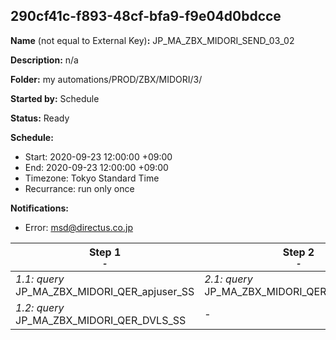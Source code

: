 ## 290cf41c-f893-48cf-bfa9-f9e04d0bdcce

**Name** (not equal to External Key)**:** JP_MA_ZBX_MIDORI_SEND_03_02

**Description:** n/a

**Folder:** my automations/PROD/ZBX/MIDORI/3/

**Started by:** Schedule

**Status:** Ready

**Schedule:**

* Start: 2020-09-23 12:00:00 +09:00
* End: 2020-09-23 12:00:00 +09:00
* Timezone: Tokyo Standard Time
* Recurrance: run only once

**Notifications:**

* Error: msd@directus.co.jp

| Step 1<br>_<small>-</small>_ | Step 2<br>_<small>-</small>_ | Step 3<br>_<small>-</small>_ |
| --- | --- | --- |
| _1.1: query_<br>JP_MA_ZBX_MIDORI_QER_apjuser_SS | _2.1: query_<br>JP_MA_ZBX_MIDORI_QER_SEND_03_02 | _3.1: emailSend_<br>JP_MA_ZBX_MIDORI_UIE_SEND_03_02 |
| _1.2: query_<br>JP_MA_ZBX_MIDORI_QER_DVLS_SS | - | - |
